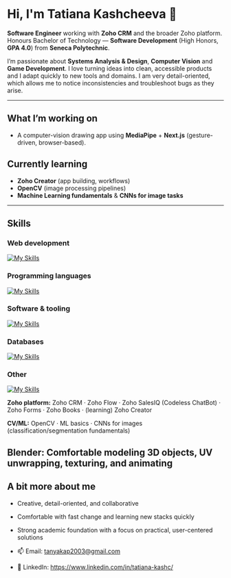 # Hi, I'm Tatiana Kashcheeva 👋

**Software Engineer** working with **Zoho CRM** and the broader Zoho platform.  
Honours Bachelor of Technology — **Software Development** (High Honors, **GPA 4.0**) from **Seneca Polytechnic**.

I’m passionate about **Systems Analysis & Design**, **Computer Vision** and **Game Development**. I love turning ideas into clean, accessible products and I adapt quickly to new tools and domains. I am very detail-oriented, which allows me to notice inconsistencies and troubleshoot bugs as they arise.

---

## What I’m working on
- A computer-vision drawing app using **MediaPipe** + **Next.js** (gesture-driven, browser-based).

## Currently learning
- **Zoho Creator** (app building, workflows)
- **OpenCV** (image processing pipelines)
- **Machine Learning fundamentals** & **CNNs for image tasks**

---

## Skills

### Web development
[![My Skills](https://skillicons.dev/icons?i=js,html,css,tailwind,vercel,ts,react,nodejs,nextjs,heroku)](https://skillicons.dev)

### Programming languages
[![My Skills](https://skillicons.dev/icons?i=cpp,py,cs)](https://skillicons.dev)

### Software & tooling
[![My Skills](https://skillicons.dev/icons?i=vscode,visualstudio,powershell)](https://skillicons.dev)

### Databases
[![My Skills](https://skillicons.dev/icons?i=postgres,mysql,mongodb)](https://skillicons.dev)

### Other
[![My Skills](https://skillicons.dev/icons?i=linux,git,github,figma)](https://skillicons.dev)

**Zoho platform:** Zoho CRM · Zoho Flow · Zoho SalesIQ (Codeless ChatBot) · Zoho Forms · Zoho Books · (learning) Zoho Creator

**CV/ML:** OpenCV · ML basics · CNNs for images (classification/segmentation fundamentals)

**Blender**: Comfortable modeling 3D objects, UV unwrapping, texturing, and animating
---

## A bit more about me
- Creative, detail-oriented, and collaborative
- Comfortable with fast change and learning new stacks quickly
- Strong academic foundation with a focus on practical, user-centered solutions


- 📫 Email: tanyakap2003@gmail.com
- 💼 LinkedIn: https://www.linkedin.com/in/tatiana-kashc/

